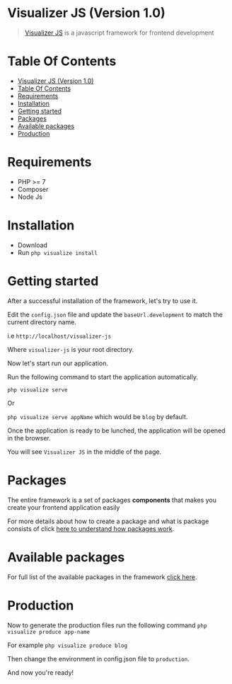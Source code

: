 # Visualizer JS (Version 1.0)
> [Visualizer JS](https://github.com/hassanzohdy/visualizer-js) is a javascript framework for frontend development

# Table Of Contents
- [Visualizer JS (Version 1.0)](#visualizer-js-version-10)
- [Table Of Contents](#table-of-contents)
- [Requirements](#requirements)
- [Installation](#installation)
- [Getting started](#getting-started)
- [Packages](#packages)
- [Available packages](#available-packages)
- [Production](#production)

# Requirements
- PHP >= 7
- Composer
- Node Js 

# Installation
- Download
- Run `php visualize install`

# Getting started
After a successful installation of the framework, let's try to use it.

Edit the `config.json` file and update the `baseUrl.development` to match the current directory name.

i.e `http://localhost/visualizer-js`

Where `visualizer-js` is your root directory.

Now let's start run our application.

Run the following command to start the application automatically.

`php visualize serve`

Or 

`php visualize serve appName` which would be `blog` by default.

Once the application is ready to be lunched, the application will be opened in the browser.

You will see `Visualizer JS` in the middle of the page.

# Packages
The entire framework is a set of packages **components** that makes you create your frontend application easily

For more details about how to create a package and what is package consists of click [here to understand how packages work](./package.md).

# Available packages
For full list of the available packages in the framework [click here](./packages-list.md).

# Production
Now to generate the production files run the following command
`php visualize produce app-name`

For example
`php visualize produce blog`

Then change the environment in config.json file to `production`.

And now you're ready!
